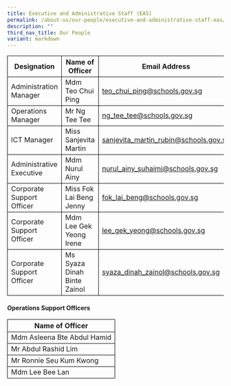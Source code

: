 ```yaml
---
title: Executive and Administrative Staff (EAS)
permalink: /about-us/our-people/executive-and-administrative-staff-eas/
description: ""
third_nav_title: Our People
variant: markdown
---
```

<table>
	<thead>
		<tr>
       <th style="border:1px solid black;">Designation</th>
      <th style="border:1px solid black;">Name of Officer</th>
			<th style="border:1px solid black;">Email Address</th>
		</tr>
	</thead>
	<tbody>
		<tr>
        <td style="border:1px solid black;">Administration Manager</td>
      <td style="border:1px solid black;">Mdm Teo Chui Ping </td>
			<td style="border:1px solid black;"><a href="teo_chui_ping@schools.gov.sg">teo_chui_ping@schools.gov.sg</a></td>
		</tr>
				<tr>
        <td style="border:1px solid black;">Operations Manager</td>
      <td style="border:1px solid black;">Mr Ng Tee Tee</td>
			<td style="border:1px solid black;"><a href="ng_tee_tee@schools.gov.sg">ng_tee_tee@schools.gov.sg</a></td>
		</tr>
				<tr>
        <td style="border:1px solid black;">ICT Manager</td>
      <td style="border:1px solid black;">Miss Sanjevita Martin</td>
			<td style="border:1px solid black;"><a href="sanjevita_martin_rubin@schools.gov.sg">sanjevita_martin_rubin@schools.gov.sg</a></td>
		</tr>
				<tr>
        <td style="border:1px solid black;">Administrative Executive</td>
      <td style="border:1px solid black;">Mdm Nurul Ainy</td>
			<td style="border:1px solid black;"><a href="nurul_ainy_suhaimi@schools.gov.sg">nurul_ainy_suhaimi@schools.gov.sg</a></td>
		</tr>
        				<tr>
        <td style="border:1px solid black;">Corporate Support Officer</td>
      <td style="border:1px solid black;">Miss Fok Lai
Beng Jenny</td>
			<td style="border:1px solid black;"><a href="fok_lai_beng@schools.gov.sg">fok_lai_beng@schools.gov.sg</a></td>
		</tr>
        				<tr>
        <td style="border:1px solid black;">Corporate Support Officer</td>
      <td style="border:1px solid black;">Mdm Lee Gek
Yeong Irene</td>
			<td style="border:1px solid black;"><a href="lee_gek_yeong@schools.gov.sg">lee_gek_yeong@schools.gov.sg</a></td>
		</tr>
					<tr>
        <td style="border:1px solid black;">Corporate Support Officer</td>
      <td style="border:1px solid black;">Ms Syaza Dinah Binte Zainol
</td>
			<td style="border:1px solid black;"><a href="syaza_dinah_zainol@schools.gov.sg">syaza_dinah_zainol@schools.gov.sg</a></td>

</tr></tbody>
</table>
			
#### Operations Support Officers

<table>
	<thead>
		<tr>
      <th style="border:1px solid black;">Name of Officer</th>
		</tr>
	</thead>
	<tbody>
        		<tr>
      <td style="border:1px solid black;">Mdm Asleena Bte Abdul Hamid</td>
		</tr>
        		<tr>
      <td style="border:1px solid black;">Mr Abdul Rashid Lim</td>
		</tr>
        		<tr>
      <td style="border:1px solid black;">Mr Ronnie Seu Kum Kwong</td>
		</tr>		<tr>
      <td style="border:1px solid black;">Mdm Lee Bee Lan</td>
		</tr>
</tbody>
</table>